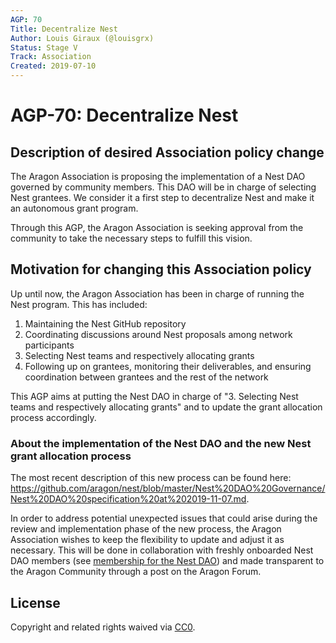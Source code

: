 ```yaml
---
AGP: 70
Title: Decentralize Nest
Author: Louis Giraux (@louisgrx)
Status: Stage V
Track: Association
Created: 2019-07-10
---
```



# AGP-70: Decentralize Nest

## Description of desired Association policy change

The Aragon Association is proposing the implementation of a Nest DAO governed by community members. This DAO will be in charge of selecting Nest grantees. We consider it a first step to decentralize Nest and make it an autonomous grant program.

Through this AGP, the Aragon Association is seeking approval from the community to take the necessary steps to fulfill this vision.

## Motivation for changing this Association policy

Up until now, the Aragon Association has been in charge of running the Nest program. This has included:
1. Maintaining the Nest GitHub repository
2. Coordinating discussions around Nest proposals among network participants
3. Selecting Nest teams and respectively allocating grants
4. Following up on grantees, monitoring their deliverables, and ensuring coordination between grantees and the rest of the network

This AGP aims at putting the Nest DAO in charge of  "3. Selecting Nest teams and respectively allocating grants" and to update the grant allocation process accordingly. 

### About the implementation of the Nest DAO and the new Nest grant allocation process
The most recent description of this new process can be found here: https://github.com/aragon/nest/blob/master/Nest%20DAO%20Governance/Nest%20DAO%20specification%20at%202019-11-07.md. 

In order to address potential unexpected issues that could arise during the review and implementation phase of the new process, the Aragon Association wishes to keep the flexibility to update and adjust it as necessary. This will be done in collaboration with freshly onboarded Nest DAO members (see [membership for the Nest DAO](https://github.com/aragon/nest/blob/master/Nest%20DAO%20Governance/Nest%20DAO%20specification%20at%202019-11-07.md#membership-for-the-nest-dao)) and made transparent to the Aragon Community through a post on the Aragon Forum.


## License
Copyright and related rights waived via [CC0](https://creativecommons.org/publicdomain/zero/1.0/).
